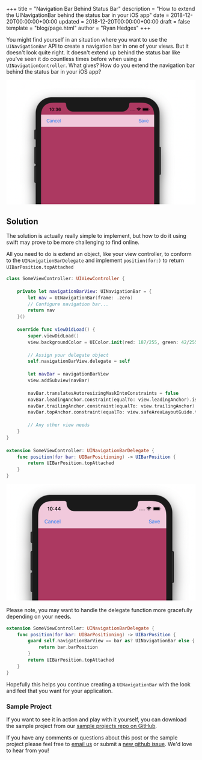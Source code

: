 +++
title = "Navigation Bar Behind Status Bar"
description = "How to extend the UINavigationBar behind the status bar in your iOS app"
date = 2018-12-20T00:00:00+00:00
updated = 2018-12-20T00:00:00+00:00
draft = false
template = "blog/page.html"
author = "Ryan Hedges"
+++

You might find yourself in an situation where you want to use the
`UINavigationBar` API to create a navigation bar in one of your views. But it
doesn't look quite right. It doesn't extend up behind the status bar like you've
seen it do countless times before when using a `UINavigationController`. What
gives? How do you extend the navigation bar behind the status bar in your iOS
app?

![Navigation Bar not behind Status Bar](navigation-bar-not-behind-status-bar.png)

## Solution

The solution is actually really simple to implement, but how to do it using swift
may prove to be more challenging to find online.

All you need to do is extend an object, like your view controller, to conform to the `UINavigationBarDelegate` and implement `position(for:)` to return `UIBarPosition.topAttached`

```swift
class SomeViewController: UIViewController {

    private let navigationBarView: UINavigationBar = {
        let nav = UINavigationBar(frame: .zero)
        // Configure navigation bar...
        return nav
    }()

    override func viewDidLoad() {
        super.viewDidLoad()
        view.backgroundColor = UIColor.init(red: 187/255, green: 42/255, blue: 97/255, alpha: 100)

        // Assign your delegate object
        self.navigationBarView.delegate = self

        let navBar = navigationBarView
        view.addSubview(navBar)

        navBar.translatesAutoresizingMaskIntoConstraints = false
        navBar.leadingAnchor.constraint(equalTo: view.leadingAnchor).isActive = true
        navBar.trailingAnchor.constraint(equalTo: view.trailingAnchor).isActive = true
        navBar.topAnchor.constraint(equalTo: view.safeAreaLayoutGuide.topAnchor).isActive = true

        // Any other view needs
    }
}

extension SomeViewController: UINavigationBarDelegate {
    func position(for bar: UIBarPositioning) -> UIBarPosition {
        return UIBarPosition.topAttached
    }
}
```

![Navigation Bar not behind Status Bar](navigation-bar-behind-status-bar.png)

Please note, you may want to handle the delegate function more gracefully depending on your needs.

```swift
extension SomeViewController: UINavigationBarDelegate {
    func position(for bar: UIBarPositioning) -> UIBarPosition {
        guard self.navigationBarView == bar as? UINavigationBar else {
            return bar.barPosition
        }
        return UIBarPosition.topAttached
    }
}
```


Hopefully this helps you continue creating a `UINavigationBar` with the look and
feel that you want for your application.

### Sample Project
If you want to see it in action and play with it yourself, you can download the
sample project from our [sample projects repo on
GitHub](https://github.com/uptech/sample_projects/tree/master/ios/uinavigationbar-under-statusbar).

If you have any comments or questions about this post or the sample project
please feel free to [email us](mailto:info@upte.ch) or submit a [new github
issue](https://github.com/uptech/sample_projects/issues/new). We'd love to hear
from you!

